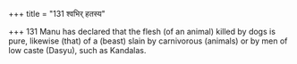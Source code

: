 +++
title = "131 श्वभिर् हतस्य"

+++
131	Manu has declared that the flesh (of an animal) killed by dogs is pure, likewise (that) of a (beast) slain by carnivorous (animals) or by men of low caste (Dasyu), such as Kandalas.